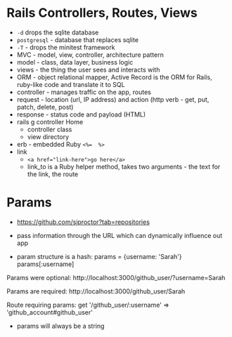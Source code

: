 # Rails Controllers, Routes, Views

- `-d` drops the sqlite database
- `postgresql` - database that replaces sqlite
- `-T` - drops the minitest framework
- MVC - model, view, controller, architecture pattern
- model - class, data layer, business logic
- views - the thing the user sees and interacts with
- ORM - object relational mapper, Active Record is the ORM for Rails, ruby-like code and translate it to SQL
- controller - manages traffic on the app, routes
- request - location (url, IP address) and action (http verb - get, put, patch, delete, post)
- response - status code and payload (HTML)
- rails g controller Home
  - controller class
  - view directory
- erb - embedded Ruby `<%=  %>`
- link
  - `<a href="link-here">go here</a>`
  - link_to is a Ruby helper method, takes two arguments - the text for the link, the route


# Params
- https://github.com/sjproctor?tab=repositories
- pass information through the URL which can dynamically influence out app

- param structure is a hash:
params = {username: 'Sarah'}
params[:username]

Params were optional:
http://localhost:3000/github_user/?username=Sarah

Params are required:
http://localhost:3000/github_user/Sarah

Route requiring params: get '/github_user/:username' => 'github_account#github_user'

- params will always be a string